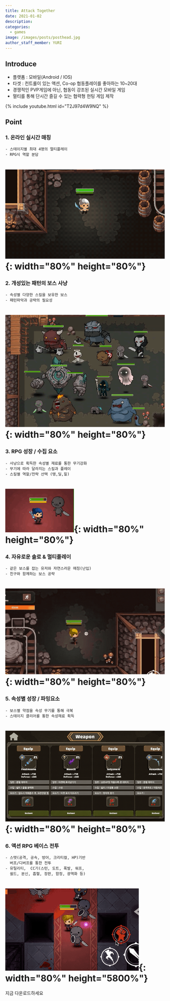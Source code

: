 ```yaml
---
title: Attack Together
date: 2021-01-02
description:
categories:
  - games
image: /images/posts/posthead.jpg
author_staff_member: YURI
---
```


## Introduce

* 플랫폼 : 모바일(Android / IOS)
* 타겟 : 컨트롤이 있는 액션,  Co-op 협동플레이를 좋아하는 10~20대
* 경쟁적인 PVP게임에 아닌, 협동이 강조된 실시간 모바일 게임
* 멀티를 통해 단시간 즐길 수 있는 협력형 헌팅 게임 제작

{% include youtube.html id="T2J97d4W9NQ" %}


## Point

### 1. 온라인 실시간 매칭 

    - 스테이지별 최대 4명의 멀티플레이
    - RPG식 역할 분담 

# ![Checkmate](/images/posts/20210102/image15.gif){: width="80%" height="80%"}

### 2. 개성있는 패턴의 보스 사냥 
    - 속성별 다양한 스킬을 보유한 보스
    - 패턴파악과 공략의 필요성 

# ![Checkmate](/images/posts/20210102/image6.gif){: width="80%" height="80%"}


### 3. RPG 성장 / 수집 요소  
    - 사냥으로 획득한 속성별 재료를 통한 무기강화
    - 무기에 따라 달라지는 스킬과 플레이
    - 스킬별 역할/전략 선택 (탱,딜,힐)

# ![Checkmate](/images/posts/20210102/image10.gif){: width="80%" height="80%"}

### 4. 자유로운 솔로 & 멀티플레이
    - 같은 보스를 잡는 유저와 자연스러운 매칭(난입)
    - 친구와 함께하는 보스 공략 

# ![Checkmate](/images/posts/20210102/image25.gif){: width="80%" height="80%"}

### 5. 속성별 성장 / 파밍요소  
    - 보스별 약점을 속성 무기를 통해 극복
    - 스테이지 클리어를 통한 속성재료 획득

# ![Checkmate](/images/posts/20210102/image18.gif){: width="80%" height="80%"}

### 6. 액션 RPG 베이스 전투
    - 스탯(공격, 공속, 방어, 크리티컬, HP)기반
      버프/디버프를 통한 전투
    - 유틸리티,  CC기(스턴, 도트, 폭발, 워프,
      쉴드, 분신, 흡혈, 장판, 함정, 광역화 등)

# ![Checkmate](/images/posts/20210102/image44.gif){: width="80%" height="5800%"}

지금 다운로드하세요
